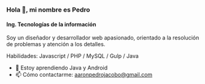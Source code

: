 ### Hola 👋, mi nombre es Pedro
#### Ing. Tecnologías de la información
Soy un diseñador y desarrollador web apasionado, orientado a la resolución de problemas y atención a los detalles.

Habilidades: Javascript / PHP / MySQL / Gulp / Java 

- 🌱 Estoy aprendiendo Java y Android 
- 📫 Cómo contactarme: aaronpedrojacobo@gmail.com 
